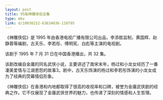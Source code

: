 ```yaml
---
layout: post
title: 95版神雕侠侣全集
type: mkv
link: d/10036152-63634036-110795
---
```


《神雕侠侣》是 1995 年由香港电视广播有限公司出品，李添胜监制，黄国辉、赵静蓉等编剧，古天乐、李若彤、傅明宪、白彪等主演的电视剧。

该剧于 1995 年 7 月 31 日在中国香港播出，共 32 集。

该剧改编自金庸的同名武侠小说，主要讲述了南宋末年，杨过和小龙女经历了一番凄美爱情与江湖恩怨的故事3。剧中，古天乐饰演的杨过和李若彤饰演的小龙女成为了经典的荧幕情侣形象。

《神雕侠侣》在香港和内地都取得了很高的收视率和口碑，被誉为金庸武侠剧的经典之作。它不仅展现了金庸武侠世界的魅力，也传递了深刻的情感和人生哲理。